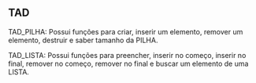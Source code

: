 ## TAD
 
TAD_PILHA: Possui funções para criar, inserir um elemento, remover um elemento, destruir e saber tamanho da PILHA. 
 
TAD_LISTA: Possui funções para preencher, inserir no começo, inserir no final, remover no começo, remover no final e buscar um elemento de uma LISTA.
